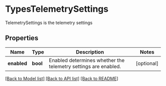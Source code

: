 # TypesTelemetrySettings

TelemetrySettings is the telemetry settings

## Properties
Name | Type | Description | Notes
------------ | ------------- | ------------- | -------------
**enabled** | **bool** | Enabled determines whether the telemetry settings are enabled.  | [optional] 

[[Back to Model list]](../README.md#documentation-for-models) [[Back to API list]](../README.md#documentation-for-api-endpoints) [[Back to README]](../README.md)


